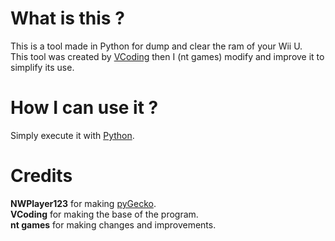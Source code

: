 # What is this ?
This is a tool made in Python for dump and clear the ram of your Wii U.   
This tool was created by [VCoding](https://github.com/vincent-coding) then I (nt games) modify and improve it to simplify its use.  
  
# How I can use it ?
Simply execute it with [Python](https://www.python.org/).

# Credits
**NWPlayer123** for making [pyGecko](https://github.com/wiiudev/pyGecko).    
**VCoding** for making the base of the program.  
**nt games** for making changes and improvements.
